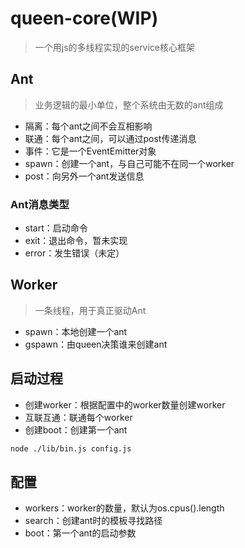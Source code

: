 
# queen-core(WIP)

> 一个用js的多线程实现的service核心框架

## Ant

> 业务逻辑的最小单位，整个系统由无数的ant组成

+ 隔离：每个ant之间不会互相影响
+ 联通：每个ant之间，可以通过post传递消息
+ 事件：它是一个EventEmitter对象
+ spawn：创建一个ant，与自己可能不在同一个worker
+ post：向另外一个ant发送信息

### Ant消息类型

+ start：启动命令
+ exit：退出命令，暂未实现
+ error：发生错误（未定）

## Worker

> 一条线程，用于真正驱动Ant

+ spawn：本地创建一个ant
+ gspawn：由queen决策谁来创建ant

## 启动过程

+ 创建worker：根据配置中的worker数量创建worker
+ 互联互通：联通每个worker
+ 创建boot：创建第一个ant

```bash
node ./lib/bin.js config.js
```

## 配置

+ workers：worker的数量，默认为os.cpus().length
+ search：创建ant时的模板寻找路径
+ boot：第一个ant的启动参数
